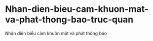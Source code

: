 # Nhan-dien-bieu-cam-khuon-mat-va-phat-thong-bao-truc-quan
Nhận diện biểu cảm khuôn mặt và phát thông báo 
